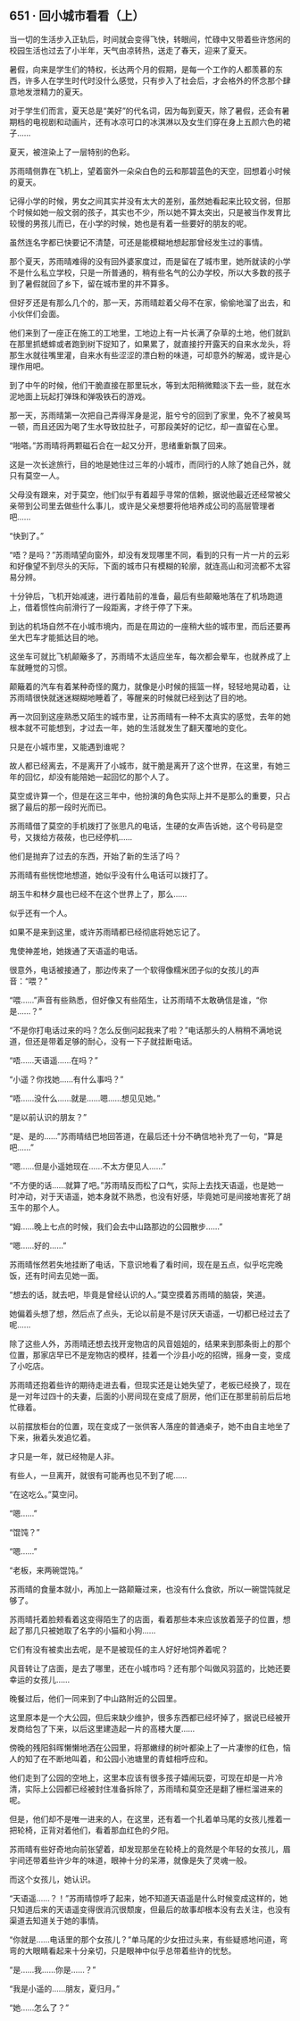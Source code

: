 ## 651 · 回小城市看看（上）

当一切的生活步入正轨后，时间就会变得飞快，转眼间，忙碌中又带着些许悠闲的校园生活也过去了小半年，天气由凉转热，送走了春天，迎来了夏天。

暑假，向来是学生们的特权，长达两个月的假期，是每一个工作的人都羡慕的东西，许多人在学生时代时没什么感觉，只有步入了社会后，才会格外的怀念那个肆意地发泄精力的夏天。

对于学生们而言，夏天总是“美好”的代名词，因为每到夏天，除了暑假，还会有暑期档的电视剧和动画片，还有冰凉可口的冰淇淋以及女生们穿在身上五颜六色的裙子……

夏天，被渲染上了一层特别的色彩。

苏雨晴侧靠在飞机上，望着窗外一朵朵白色的云和那碧蓝色的天空，回想着小时候的夏天。

记得小学的时候，男女之间其实并没有太大的差别，虽然她看起来比较文弱，但那个时候如她一般文弱的孩子，其实也不少，所以她不算太突出，只是被当作发育比较慢的男孩儿而已，在小学的时候，她也是有着一些要好的朋友的呢。

虽然连名字都已快要记不清楚，可还是能模糊地想起那曾经发生过的事情。

那个夏天，苏雨晴难得的没有回外婆家度过，而是留在了城市里，她所就读的小学不是什么私立学校，只是一所普通的，稍有些名气的公办学校，所以大多数的孩子到了暑假就回了乡下，留在城市里的并不算多。

但好歹还是有那么几个的，那一天，苏雨晴趁着父母不在家，偷偷地溜了出去，和小伙伴们会面。

他们来到了一座正在施工的工地里，工地边上有一片长满了杂草的土地，他们就趴在那里抓蟋蟀或者跑到树下捉知了，如果累了，就直接拧开露天的自来水龙头，将那生水就往嘴里灌，自来水有些涩涩的漂白粉的味道，可却意外的解渴，或许是心理作用吧。

到了中午的时候，他们干脆直接在那里玩水，等到太阳稍微黯淡下去一些，就在水泥地面上玩起打弹珠和弹吸铁石的游戏。

那一天，苏雨晴第一次把自己弄得浑身是泥，脏兮兮的回到了家里，免不了被臭骂一顿，而且还因为喝了生水导致拉肚子，可那段美好的记忆，却一直留在心里。

“啪嗒。”苏雨晴将两颗磁石合在一起又分开，思绪重新飘了回来。

这是一次长途旅行，目的地是她住过三年的小城市，而同行的人除了她自己外，就只有莫空一人。

父母没有跟来，对于莫空，他们似乎有着超乎寻常的信赖，据说他最近还经常被父亲带到公司里去做些什么事儿，或许是父亲想要将他培养成公司的高层管理者吧……

“快到了。”

“唔？是吗？”苏雨晴望向窗外，却没有发现哪里不同，看到的只有一片一片的云彩和好像望不到尽头的天际，下面的城市只有模糊的轮廓，就连高山和河流都不太容易分辨。

十分钟后，飞机开始减速，进行着陆前的准备，最后有些颠簸地落在了机场跑道上，借着惯性向前滑行了一段距离，才终于停了下来。

到达的机场自然不在小城市境内，而是在周边的一座稍大些的城市里，而后还要再坐大巴车才能抵达目的地。

这坐车可就比飞机颠簸多了，苏雨晴不太适应坐车，每次都会晕车，也就养成了上车就睡觉的习惯。

颠簸着的汽车有着某种奇怪的魔力，就像是小时候的摇篮一样，轻轻地晃动着，让苏雨晴很快就迷迷糊糊地睡着了，等醒来的时候就已经到达了目的地。

再一次回到这座熟悉又陌生的城市里，让苏雨晴有一种不太真实的感觉，去年的她根本就不可能想到，才过去一年，她的生活就发生了翻天覆地的变化。

只是在小城市里，又能遇到谁呢？

故人都已经离去，不是离开了小城市，就干脆是离开了这个世界，在这里，有她三年的回忆，却没有能陪她一起回忆的那个人了。

莫空或许算一个，但是在这三年中，他扮演的角色实际上并不是那么的重要，只占据了最后的那一段时光而已。

苏雨晴借了莫空的手机拨打了张思凡的电话，生硬的女声告诉她，这个号码是空号，又拨给方莜莜，也已经停机……

他们是抛弃了过去的东西，开始了新的生活了吗？

苏雨晴有些恍惚地想道，她似乎没有什么电话可以拨打了。

胡玉牛和林夕晨也已经不在这个世界上了，那么……

似乎还有一个人。

如果不是来到这里，或许苏雨晴都已经彻底将她忘记了。

鬼使神差地，她拨通了天语遥的电话。

很意外，电话被接通了，那边传来了一个软得像糯米团子似的女孩儿的声音：“喂？”

“喂……”声音有些熟悉，但好像又有些陌生，让苏雨晴不太敢确信是谁，“你是……？”

“不是你打电话过来的吗？怎么反倒问起我来了啦？”电话那头的人稍稍不满地说道，但还是带着足够的耐心，没有一下子就挂断电话。

“唔……天语遥……在吗？”

“小遥？你找她……有什么事吗？”

“唔……没什么……就是……嗯……想见见她。”

“是以前认识的朋友？”

“是、是的……”苏雨晴结巴地回答道，在最后还十分不确信地补充了一句，“算是吧……”

“嗯……但是小遥她现在……不太方便见人……”

“不方便的话……就算了吧。”苏雨晴反而松了口气，实际上去找天语遥，也是她一时冲动，对于天语遥，她本身就不熟悉，也没有好感，毕竟她可是间接地害死了胡玉牛的那个人。

“姆……晚上七点的时候，我们会去中山路那边的公园散步……”

“嗯……好的……”

苏雨晴怅然若失地挂断了电话，下意识地看了看时间，现在是五点，似乎吃完晚饭，还有时间去见她一面。

“想去的话，就去吧，毕竟是曾经认识的人。”莫空摸着苏雨晴的脑袋，笑道。

她偏着头想了想，然后点了点头，无论以前是不是讨厌天语遥，一切都已经过去了呢……

除了这些人外，苏雨晴还想去找开宠物店的风音姐姐的，结果来到那条街上的那个位置，那家店早已不是宠物店的模样，挂着一个沙县小吃的招牌，摇身一变，变成了小吃店。

苏雨晴还抱着些许的期待走进去看，但现实还是让她失望了，老板已经换了，现在是一对年过四十的夫妻，后面的小房间现在变成了厨房，他们正在那里前前后后地忙碌着。

以前摆放柜台的位置，现在变成了一张供客人落座的普通桌子，她不由自主地坐了下来，揪着头发追忆着。

才只是一年，就已经物是人非。

有些人，一旦离开，就很有可能再也见不到了呢……

“在这吃么。”莫空问。

“嗯……”

“馄饨？”

“嗯……”

“老板，来两碗馄饨。”

苏雨晴的食量本就小，再加上一路颠簸过来，也没有什么食欲，所以一碗馄饨就足够了。

苏雨晴托着脸颊看着这变得陌生了的店面，看着那些本来应该放着笼子的位置，想起了那几只被她取了名字的小猫和小狗……

它们有没有被卖出去呢，是不是被现任的主人好好地饲养着呢？

风音转让了店面，是去了哪里，还在小城市吗？还有那个叫做风羽蓝的，比她还要幸运的女孩儿……

晚餐过后，他们一同来到了中山路附近的公园里。

这里原本是一个大公园，但后来缺少维护，很多东西都已经坏掉了，据说已经被开发商给包了下来，以后这里建造起一片的高楼大厦……

傍晚的残阳斜晖懒懒地洒在公园里，将那嫩绿的树叶都染上了一片凄惨的红色，恼人的知了在不断地叫着，和公园小池塘里的青蛙相呼应和。

他们走到了公园的空地上，这里本应该有很多孩子嬉闹玩耍，可现在却是一片冷清，实际上公园都已经被封住准备拆除了，苏雨晴和莫空还是翻了栅栏溜进来的呢。

但是，他们却不是唯一进来的人，在这里，还有着一个扎着单马尾的女孩儿推着一把轮椅，正背对着他们，看着那血红色的夕阳。

苏雨晴有些好奇地向前张望着，却发现那坐在轮椅上的竟然是个年轻的女孩儿，眉宇间还带着些许少年的味道，眼神十分的呆滞，就像是失了灵魂一般。

而这个女孩儿，她认识。

“天语遥……？！”苏雨晴惊呼了起来，她不知道天语遥是什么时候变成这样的，她只知道后来的天语遥变得很消沉很颓废，但最后的故事却根本没有去关注，也没有渠道去知道关于她的事情。

“你就是……电话里的那个女孩儿？”单马尾的少女扭过头来，有些疑惑地问道，弯弯的大眼睛看起来十分亲切，只是眼神中似乎总带着些许的忧愁。

“是……我……你是……？”

“我是小遥的……朋友，夏归月。”

“她……怎么了？”
